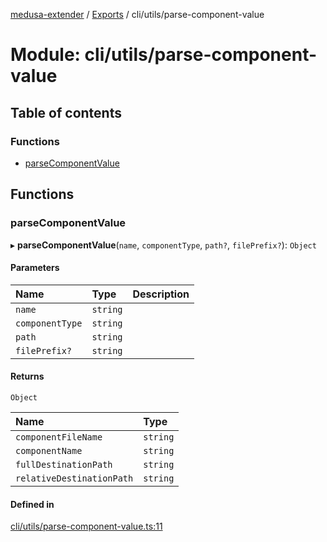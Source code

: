 [medusa-extender](../README.md) / [Exports](../modules.md) / cli/utils/parse-component-value

# Module: cli/utils/parse-component-value

## Table of contents

### Functions

- [parseComponentValue](cli_utils_parse_component_value.md#parsecomponentvalue)

## Functions

### parseComponentValue

▸ **parseComponentValue**(`name`, `componentType`, `path?`, `filePrefix?`): `Object`

#### Parameters

| Name | Type | Description |
| :------ | :------ | :------ |
| `name` | `string` |  |
| `componentType` | `string` |  |
| `path` | `string` |  |
| `filePrefix?` | `string` |  |

#### Returns

`Object`

| Name | Type |
| :------ | :------ |
| `componentFileName` | `string` |
| `componentName` | `string` |
| `fullDestinationPath` | `string` |
| `relativeDestinationPath` | `string` |

#### Defined in

[cli/utils/parse-component-value.ts:11](https://github.com/adrien2p/medusa-extender/blob/12c4270/src/cli/utils/parse-component-value.ts#L11)
